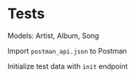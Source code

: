 # Tests

Models: Artist, Album, Song

Import `postman_api.json` to Postman

Initialize test data with `init` endpoint 

